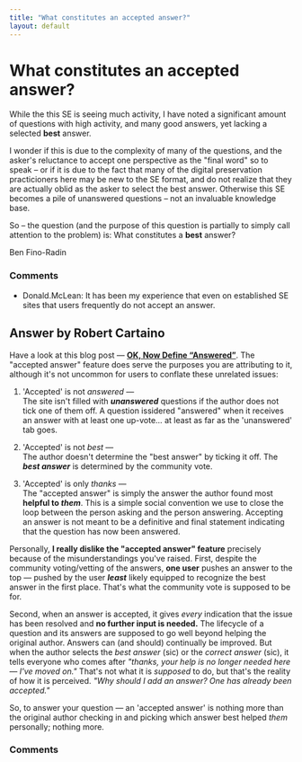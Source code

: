 ```yaml
---
title: "What constitutes an accepted answer?"
layout: default
---
```

What constitutes an accepted answer?
=====================
While the this SE is seeing much activity, I have noted a significant
amount of questions with high activity, and many good answers, yet
lacking a selected **best** answer.

I wonder if this is due to the complexity of many of the questions, and
the asker's reluctance to accept one perspective as the "final word" so
to speak – or if it is due to the fact that many of the digital
preservation practicioners here may be new to the SE format, and do not
realize that they are actually oblid as the asker to select the best
answer. Otherwise this SE becomes a pile of unanswered questions – not
an invaluable knowledge base.

So – the question (and the purpose of this question is partially to
simply call attention to the problem) is: What constitutes a **best**
answer?

Ben Fino-Radin

### Comments ###
* Donald.McLean: It has been my experience that even on established SE sites that users
frequently do not accept an answer.


Answer by Robert Cartaino
----------------
Have a look at this blog post — [**OK, Now Define
“Answered”**](http://blog.stackoverflow.com/2008/09/ok-now-define-answered/).
The "accepted answer" feature does serve the purposes you are
attributing to it, although it's not uncommon for users to conflate
these unrelated issues:

1.  'Accepted' is not *answered* —\
     The site isn't filled with ***unanswered*** questions if the author
    does not tick one of them off. A question issidered "answered" when
    it receives an answer with at least one up-vote… at least as far as
    the 'unanswered' tab goes.

2.  'Accepted' is not *best* —\
     The author doesn't determine the "best answer" by ticking it off.
    The ***best answer*** is determined by the community vote.

3.  'Accepted' is only *thanks* —\
     The "accepted answer" is simply the answer the author found most
    **helpful to *them***. This is a simple social convention we use to
    close the loop between the person asking and the person answering.
    Accepting an answer is not meant to be a definitive and final
    statement indicating that the question has now been answered.

Personally, **I really dislike the "accepted answer" feature** precisely
because of the misunderstandings you've raised. First, despite the
community voting/vetting of the answers, **one user** pushes an answer
to the top — pushed by the user ***least*** likely equipped to recognize
the best answer in the first place. That's what the community vote is
supposed to be for.

Second, when an answer is accepted, it gives *every* indication that the
issue has been resolved and **no further input is needed.** The
lifecycle of a question and its answers are supposed to go well beyond
helping the original author. Answers can (and should) continually be
improved. But when the author selects the *best answer* (sic) or the
*correct answer* (sic), it tells everyone who comes after *"thanks, your
help is no longer needed here — I've moved on."* That's not what it is
*supposed* to do, but that's the reality of how it is perceived. *"Why
should I add an answer? One has already been accepted."*

So, to answer your question — an 'accepted answer' is nothing more than
the original author checking in and picking which answer best helped
*them* personally; nothing more.

### Comments ###

